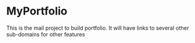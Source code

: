 # MyPortfolio
This is the mail project to build portfolio. It will have links to several other sub-domains for other features

